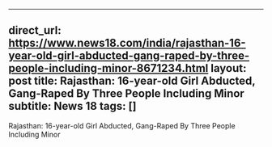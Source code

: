 
---
direct_url: https://www.news18.com/india/rajasthan-16-year-old-girl-abducted-gang-raped-by-three-people-including-minor-8671234.html
layout: post
title: Rajasthan: 16-year-old Girl Abducted, Gang-Raped By Three People Including Minor
subtitle: News 18
tags: []
---

Rajasthan: 16-year-old Girl Abducted, Gang-Raped By Three People Including Minor
